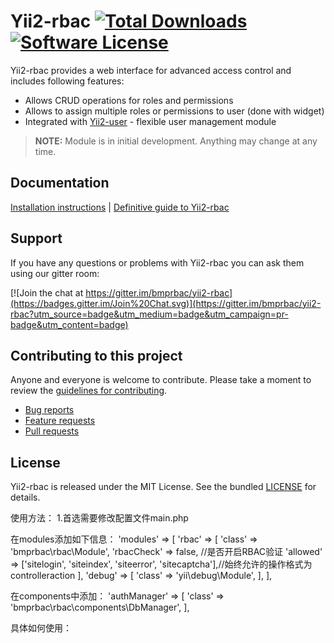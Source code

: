 # Yii2-rbac [![Total Downloads](https://img.shields.io/packagist/dt/bmprbac/yii2-rbac.svg?style=flat-square)](https://packagist.org/packages/bmprbac/yii2-rbac) [![Software License](https://img.shields.io/badge/license-MIT-brightgreen.svg?style=flat-square)](LICENSE)


Yii2-rbac provides a web interface for advanced access control and includes following features:

- Allows CRUD operations for roles and permissions
- Allows to assign multiple roles or permissions to user (done with widget)
- Integrated with [Yii2-user](https://github.com/bmprbac/yii2-user) - flexible user management module

> **NOTE:** Module is in initial development. Anything may change at any time.

## Documentation

[Installation instructions](docs/installation.md) | [Definitive guide to Yii2-rbac](docs/README.md)

## Support

If you have any questions or problems with Yii2-rbac you can ask them using our gitter room:

[![Join the chat at https://gitter.im/bmprbac/yii2-rbac](https://badges.gitter.im/Join%20Chat.svg)](https://gitter.im/bmprbac/yii2-rbac?utm_source=badge&utm_medium=badge&utm_campaign=pr-badge&utm_content=badge)

## Contributing to this project

Anyone and everyone is welcome to contribute. Please take a moment to
review the [guidelines for contributing](CONTRIBUTING.md).

* [Bug reports](CONTRIBUTING.md#bugs)
* [Feature requests](CONTRIBUTING.md#features)
* [Pull requests](CONTRIBUTING.md#pull-requests)

## License

Yii2-rbac is released under the MIT License. See the bundled [LICENSE](LICENSE) for details.

使用方法：
1.首选需要修改配置文件main.php

在modules添加如下信息：
    'modules' => [
        'rbac' => [
            'class' => 'bmprbac\rbac\Module',
            'rbacCheck' => false, //是否开启RBAC验证
            'allowed' => ['sitelogin', 'siteindex', 'siteerror', 'sitecaptcha'],//始终允许的操作格式为controlleraction
        ],
        'debug' => [
            'class' => 'yii\debug\Module',
        ],
    ],

在components中添加：
    'authManager' => [
        'class' => 'bmprbac\rbac\components\DbManager',
    ],


具体如何使用：
